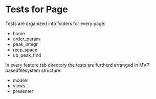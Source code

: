 # Tests for Page

Tests are organized into folders for every page:
* home
* order_param
* peak_integr
* recp_space
* ub_peak_find

In every feature tab directory the tests are furtherd arranged in MVP-basedfilesystem structure:
* models
* views
* presenter

